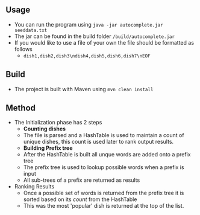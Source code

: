 ## Usage
*   You can run the program using `java -jar autocomplete.jar seeddata.txt`
*   The jar can be found in the build folder `/build/autocomplete.jar`
*   If you would like to use a file of your own the file should be formatted as follows
    -   `dish1,dish2,dish3\ndish4,dish5,dish6,dish7\nEOF`

## Build
*   The project is built with Maven using `mvn clean install`

## Method
*   The Initialization phase has 2 steps
    -   __Counting dishes__
    -   The file is parsed and a HashTable is used to maintain a count of unique dishes, this count is used later to rank output results.
    -   __Building Prefix tree__
    -   After the HashTable is built all unque words are added onto a prefix tree
    -   The prefix tree is used to lookup possible words when a prefix is input
    -   All sub-trees of a prefix are returned as results
*   Ranking Results
    -   Once a possible set of words is returned from the prefix tree it is sorted based on its _count_ from the HashTable
    -   This was the most 'popular' dish is returned at the top of the list.

